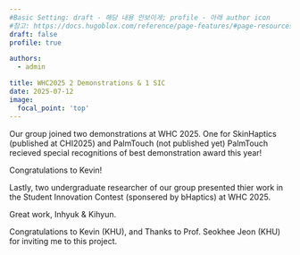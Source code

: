 ```yaml
---
#Basic Setting: draft - 해당 내용 안보이게; profile - 아래 author icon
#참고: https://docs.hugoblox.com/reference/page-features/#page-resources-attachments-and-links
draft: false 
profile: true

authors: 
  - admin

title: WHC2025 2 Demonstrations & 1 SIC
date: 2025-07-12
image:
  focal_point: 'top'
---
```


Our group joined two demonstrations at WHC 2025. 
One for SkinHaptics (published at CHI2025) and PalmTouch (not published yet) 
PalmTouch recieved special recognitions of best demonstration award this year!

Congratulations to Kevin! 

Lastly, two undergraduate researcher of our group presented thier work in the Student Innovation Contest (sponsered by bHaptics) at WHC 2025.

Great work, Inhyuk & Kihyun.

<!--more-->
Congratulations to Kevin (KHU), and Thanks to Prof. Seokhee Jeon (KHU) for inviting me to this project.



